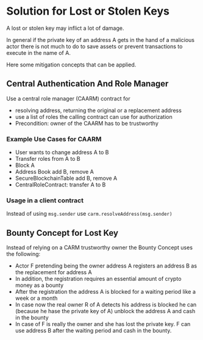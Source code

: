 # Solution for Lost or Stolen Keys

A lost or stolen key may inflict a lot of damage.

In general if the private key of an address A gets in the hand of a malicious actor there is not much to do to save assets or prevent
transactions to execute in the name of A.

Here some mitigation concepts that can be applied.

## Central Authentication And Role Manager

Use a central role manager  (CAARM) contract for

- resolving address, returning the original or a replacement address
- use a list of roles the calling contract can use for authorization
- Precondition: owner of the CAARM has to be trustworthy

### Example Use Cases for CAARM

- User wants to change address A to B
- Transfer roles from A to B
- Block A
- Address Book add B, remove A
- SecureBlockchainTable add B, remove A
- CentralRoleContract: transfer A to B

### Usage in a client contract

Instead of using
`msg.sender`
use
`carm.resolveAddress(msg.sender)`

## Bounty Concept for Lost Key

Instead of relying on a CARM trustworthy owner the Bounty Concept uses the following:

- Actor F pretending being the owner address A registers an address B as the replacement for address A
- In addition, the registration requires an essential amount of crypto money as a bounty
- After the registration the address A is blocked for a waiting period like a week or a month
- In case now the real owner R of A detects his address is blocked he can (because he hase the private key of A) unblock
  the address A and cash in the bounty
- In case of F is really the owner and she has lost the private key. F can use address B after the waiting period and
  cash in the bounty.

